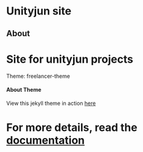 Unityjun site
=========================
## About
Site for unityjun projects
========================
Theme:  freelancer-theme
#### About Theme
View this jekyll theme in action [here](https://jeromelachaud.github.io/freelancer-theme)

For more details, read the [documentation](http://jekyllrb.com/)
========================
